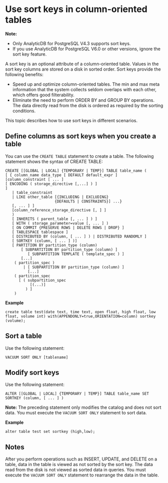 # Use sort keys in column-oriented tables

**Note:**

-   Only AnalyticDB for PostgreSQL V4.3 supports sort keys.
-   If you use AnalyticDB for PostgreSQL V6.0 or other versions, ignore the sort key feature.

A sort key is an optional attribute of a column-oriented table. Values in the sort key columns are stored on a disk in sorted order. Sort keys provide the following benefits:

-   Speed up and optimize column-oriented tables. The min and max meta information that the system collects seldom overlaps with each other, which offers good filterability.
-   Eliminate the need to perform ORDER BY and GROUP BY operations. The data directly read from the disk is ordered as required by the sorting conditions.

This topic describes how to use sort keys in different scenarios.

## Define columns as sort keys when you create a table

You can use the `CREATE TABLE` statement to create a table. The following statement shows the syntax of CREATE TABLE:

```
CREATE [[GLOBAL | LOCAL] {TEMPORARY | TEMP}] TABLE table_name (
[ { column_name data_type [ DEFAULT default_expr ]     [column_constraint [ ... ]
[ ENCODING ( storage_directive [,...] ) ]
]
   | table_constraint
   | LIKE other_table [{INCLUDING | EXCLUDING}
                      {DEFAULTS | CONSTRAINTS}] ...}
   [, ... ] ]
   [column_reference_storage_directive [, ] ]
   )
   [ INHERITS ( parent_table [, ... ] ) ]
   [ WITH ( storage_parameter=value [, ... ] )
   [ ON COMMIT {PRESERVE ROWS | DELETE ROWS | DROP} ]
   [ TABLESPACE tablespace ]
   [ DISTRIBUTED BY (column, [ ... ] ) | DISTRIBUTED RANDOMLY ]
   [ SORTKEY (column, [ ... ] )]
   [ PARTITION BY partition_type (column)
       [ SUBPARTITION BY partition_type (column) ]
          [ SUBPARTITION TEMPLATE ( template_spec ) ]
       [...]
    ( partition_spec )
        | [ SUBPARTITION BY partition_type (column) ]
          [...]
    ( partition_spec
      [ ( subpartition_spec
           [(...)]
         ) ]
    )
```

**Example**

```
create table test(date text, time text, open float, high float, low float, volume int) with(APPENDONLY=true,ORIENTATION=column) sortkey (volume);
```

## Sort a table

Use the following statement:

```
VACUUM SORT ONLY [tablename]
```

## Modify sort keys

Use the following statement:

```
ALTER [[GLOBAL | LOCAL] {TEMPORARY | TEMP}] TABLE table_name SET SORTKEY (column, [ ... ] )
```

**Note:** The preceding statement only modifies the catalog and does not sort data. You must execute the `VACUUM SORT ONLY` statement to sort data.

**Example**

```
alter table test set sortkey (high,low);
```

## Notes

After you perform operations such as INSERT, UPDATE, and DELETE on a table, data in the table is viewed as not sorted by the sort key. The data read from the disk is not viewed as sorted data in queries. You must execute the `VACUUM SORT ONLY` statement to rearrange the data in the table.

